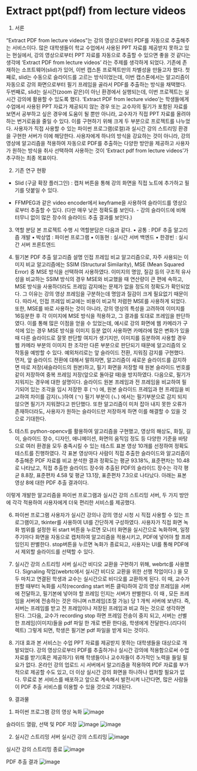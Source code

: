 # Extract ppt(pdf) from lecture videos

1. 서론


“Extract PDF from lecture videos”는 강의 영상으로부터 PDF를 자동으로 추출해주는 서비스이다. 많은 대학생들이 학교 수업에서 사용된 PPT 자료를 제공받지 못하고 있는 현실에서, 강의 영상으로부터 PPT 자료를 자동으로 추출할 수 있으면 좋을 것 같다는 생각에 ‘Extract PDF from lecture videos’ 라는 주제를 생각하게 되었다.
기존에 존재하는 소프트웨어(slid)가 있어, 이번 캡스톤 프로젝트만의 차별성을 만들고자 했다. 첫째로,  slid는 수동으로 슬라이드를 고르는 방식이었는데, 이번 캡스톤에서는 알고리즘이 자동으로 강의 화면으로부터 필기 프레임을 골라서 PDF를 추출하는 방식을 채택했다. 두번째로, slid는 실시간(zoom 같은)이 아닌 환경에서 실행되는데, 이번 프로젝트는 실시간 강의에 활용할 수 있도록 했다. ‘Extract PDF from lecture video’는 학생들에게 수업에서 사용된 PPT 자료가 제공되지 않는 경우 또는 교수자의 필기가 포함된 자료를 보면서 공부하고 싶은 경우에 도움이 될 뿐만 아니라, 교수자가 직접 PPT 자료를 올려야 하는 번거로움을 줄일 수 있다.
이를 구현하기 위해 크게 두 부분으로 프로젝트를 나누었다. 사용자가 직접 사용할 수 있는 파이썬 프로그램(로컬)과 실시간 강의 스트리밍 환경을 구현한 서버가 이에 해당한다. 사용자에게 하나의 방식을 강요하는 것이 아니라, 강의 영상에 알고리즘을 적용하여 자동으로 PDF를 추출하는 다양한 방안을 제공하고 사용자가 원하는 방식을 취사 선택하여 사용하는 것이 ‘Extract pdf from lecture videos’가 추구하는 최종 목표이다.

2. 기존 연구 현황
- Slid (구글 확장 플러그인) : 캡처 버튼을 통해 강의 화면을 직접 노트에 추가하고 필기를 덧붙일 수 있다.

- FFMPEG과 같은 video encoder에서 keyframe을 사용하여 슬라이드를 영상으로부터 추출할 수 있다. (다만 매우 낮은 정확도를 보인다. - 강의 슬라이드에 비해 터무니 없이 많은 장수의 슬라이드 추출 결과를 보인다.)

3. 역할 분담
본 프로젝트 수행 시 역할분담은 다음과 같다.
•	공통 : PDF 추출 알고리즘 개발
•	박상엽 : 파이썬 프로그램
•	이동현 : 실시간 서버 백엔드
•	한경빈 : 실시간 서버 프론트엔드
4. 필기본 PDF 추출 알고리즘 설명
인접 프레임 비교 알고리즘으로, 자주 사용되는 이미지 비교 알고리즘에는 SSIM (Structural Similarity), MSE (Mean Squared Error) 중 MSE 방식을 선택하여 사용하였다. 이미지의 명암, 질감 등의 구조적 유사성을 비교하는 SSIM 방식의 경우 MSE와 비교했을 때 연산량이 큰 편에 속하고, MSE 방식을 사용하더라도 프레임 감지에는 문제가 없을 정도의 정확도가 확인되었다. 그 이유는 강의 영상 프레임을 구분하는데 명암과 질감이 크게 필요없기 때문이다. 따라서, 인접 프레임 비교에는 비용이 비교적 저렴한 MSE를 사용하게 되었다. 또한, MSE를 바로 사용하는 것이 아니라, 강의 영상의 특성을 고려하여 이미지를 16등분한 후 각 이미지에 MSE 방식을 적용하고, 그 결과를 토대로 프레임을 판단하였다. 이를 통해 많은 이점을 얻을 수 있었는데, 예시로 강의 화면에 웹 카메라가 구석에 있는 경우 MSE 방식을 이미지 등분 없이 사용하면 카메라에 많은 변화가 있을 때 다른 슬라이드로 잘못 판단할 여지가 생기지만, 이미지를 등분하여 사용할 경우 웹 카메라 부분의 이미지 한 조각만 다른 부분으로 판단되기 때문에 알고리즘의 오작동을 예방할 수 있다.
예외처리로는 앞 슬라이드 전환, 지워짐 감지를 구현했다. 먼저, 앞 슬라이드 전환에 대해서 말하자면, 알고리즘이 새로운 슬라이드를 감지하면 따로 저장(새슬라이드의 원본)하고, 필기 화면을 저장할 때 원본 슬라이드 번호를 같이 저장하여 중복 프레임 저장(앞으로 돌아갈 때)을 방지하였다. 
다음으로, 필기가 지워지는 경우에 대한 설명이다. 슬라이드 원본 프레임과 전 프레임을 비교하여 필기되어 있는 조각을 임시 저장한 후 (ㄱ) 에, 원본 슬라이드 프레임과 현 프레임을 비교하여  차이를 감지(ㄴ)하여 (ㄱ) 필기 부분이 (ㄴ) 에서는 필기부분으로 감지 되지 않으면 필기가 지워졌다고 판단했다.
또한 알고리즘이 미처 잡아 내지 못한 오류가 존재하더라도, 사용자가 원하는 슬라이드만 저장하게 하면 이를 해결할 수 있을 것으로 기대한다.

5. 테스트
python-opencv를 활용하여 알고리즘을 구현했고, 영상의 해상도, 화질, 길이, 슬라이드 장수, 디자인, 애니메이션, 화면의 움직임 정도 등 다양한 기준을 바탕으로 여러 환경을 모두 충족시킬 수 있는 테스트 표본 영상 10개를 선정하여 정확도 테스트를 진행하였다. 각 표본 영상마다 사람이 직접 추출한 슬라이드와 알고리즘이 추출해준 PDF 자료를 비교 분석한 결과 정확도는 평균 93.18%, 표준편차는 10.48로 나타났고, 직접 추출한 슬라이드 장수와 추출된 PDF의 슬라이드 장수는 각각 평균 8.8장, 표준편차 4.58 및 평균 13.1장, 표준편차 7.3으로 나타났다. 아래는 표본 영상 8에 대한 PDF 추출 결과이다.
 
이렇게 개발한 알고리즘을 파이썬 프로그램과 실시간 강의 스트리밍 서버, 두 가지 방안에 각각 적용하여 사용자에게 더욱 편리한 서비스를 제공했다.

6. 파이썬 프로그램
사용자가 실시간 강의나 강의 영상 시청 시 직접 사용할 수 있는 프로그램이고, tkinter를 사용하여 UI를 간단하게 구성하였다. 사용자가 직접 화면 녹화 범위를 설정한 뒤 start 버튼을 누르면 모니터 화면을 실시간으로 녹화하며, 일정 주기마다 화면을 자동으로 캡처하여 알고리즘을 적용시키고, PDF에 넣어야 할 프레임인지 판별한다. stop버튼을 누르면 녹화가 종료되고, 사용자는 UI를 통해 PDF에서 제외할 슬라이드를 선택할 수 있다.


7. 실시간 강의 스트리밍 서버
실시간 비디오 교환을 구현하기 위해, webrtc를 사용했다. Signaling 작업(webrtc에서 실시간 비디오 교환을 위한 선행 작업이다.) 을 모두 마치고 연결된 학생과 교수는 실시간으로 비디오를 교환하게 된다. 이 때, 교수가 원할 때부터 녹화를 시작(recording start 버튼 클릭)하여 강의 영상 프레임을 서버에 전달하고, 필기본에 넣어야 할 프레임 인지는 서버가 판별한다. 이 때 , 모든 프레임을 서버에 전송하는 것은 아니며 n프레임(조절 가능) 당 1 개씩 서버에 보낸다. 즉, 서버는 프레임를 받고 전 프레임이나 저장된 프레임과 비교 하는 것으로 생각하면 된다.
	그다음, 교수가 recording stop 하면 프레임 전송이 중지 되고, 서버는 선별한 프레임(이미지)들을 pdf 파일 한 개로 변환 한다음, 학생에게 전달한다.(리다이렉트) 그렇게 되면, 학생은 필기본 pdf 파일을 받게 되는 것이다. 
 
8. 기대 효과
본 서비스는 수업 PPT 자료를 제공받지 못하는 대학생들을 대상으로 개발되었다. 강의 영상으로부터 PDF를 추출하거나 실시간 강의에 적용함으로써 수업 자료를 받기(혹은 제공하기) 위해 학생들이나 교수자들이 추가적인 노력을 들일 필요가 없다. 온라인 강의 업로드 시 서버에서 알고리즘을 적용하여 PDF 자료를 부가적으로 제공할 수도 있고, 더 이상 실시간 강의 화면을 하나하나 캡처할 필요가 없다. 무료로 본 서비스를 배포하고 앞으로 계속해서 발전시켜 나간다면, 많은 사람들이 PDF 추출 서비스를 이용할 수 있을 것으로 기대된다.


9. 결과물
1) 파이썬 프로그램
강의 영상 녹화
 ![image](https://user-images.githubusercontent.com/76900144/145259156-df808246-9455-41e1-8c3d-ef1b6cc4ba4f.png)

슬라이드 열람, 선택 및 PDF 저장
 ![image](https://user-images.githubusercontent.com/76900144/145259190-83b7541a-d95a-43d4-9221-1251914701bc.png)
![image](https://user-images.githubusercontent.com/76900144/145259221-263de139-fbf0-4c38-b7f7-ad72724913a0.png)


2) 실시간 스트리밍 서버
실시간 강의 스트리밍
 ![image](https://user-images.githubusercontent.com/76900144/145259257-bcb21238-4c03-4d47-947d-2f5407b4db8d.png)

실시간 강의 스트리밍 종료
 ![image](https://user-images.githubusercontent.com/76900144/145259283-9860fc60-7cb2-4baf-9d16-2e22a7853ca8.png)

 
PDF 추출 결과
![image](https://user-images.githubusercontent.com/76900144/145259306-eb4b1d45-939e-48d0-9f11-d372650271ee.png)


